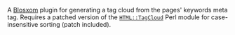 A [Blosxom][1] plugin for generating a tag cloud from the pages' keywords meta
tag. Requires a patched version of the [`HTML::TagCloud`][2] Perl module for
case-insensitive sorting (patch included).

[1]: http://blosxom.sourceforge.net/
[2]: https://metacpan.org/pod/HTML::TagCloud
